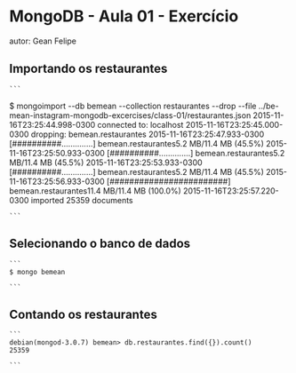 
# MongoDB - Aula 01 - Exercício
autor: Gean Felipe

## Importando os restaurantes

    ```
 $ mongoimport --db bemean --collection restaurantes --drop --file ../be-mean-instagram-mongodb-excercises/class-01/restaurantes.json 
    2015-11-16T23:25:44.998-0300    connected to: localhost
    2015-11-16T23:25:45.000-0300    dropping: bemean.restaurantes
    2015-11-16T23:25:47.933-0300    [##########..............] bemean.restaurantes5.2 MB/11.4 MB (45.5%)
    2015-11-16T23:25:50.933-0300    [##########..............] bemean.restaurantes5.2 MB/11.4 MB (45.5%)
    2015-11-16T23:25:53.933-0300    [##########..............] bemean.restaurantes5.2 MB/11.4 MB (45.5%)
    2015-11-16T23:25:56.933-0300    [########################] bemean.restaurantes11.4 MB/11.4 MB (100.0%)
    2015-11-16T23:25:57.220-0300    imported 25359 documents


    ```

## Selecionando o banco de dados

    ```
    $ mongo bemean

    ```

## Contando os restaurantes

    ```
    debian(mongod-3.0.7) bemean> db.restaurantes.find({}).count()
    25359
    
    ```
